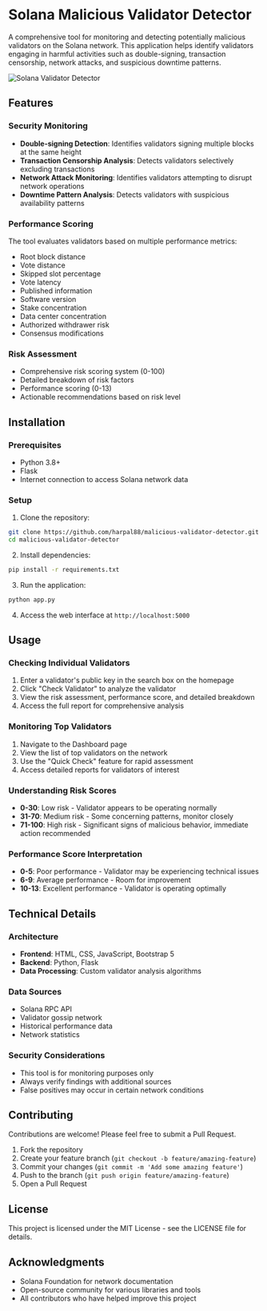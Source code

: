 # Solana Malicious Validator Detector

A comprehensive tool for monitoring and detecting potentially malicious validators on the Solana network. This application helps identify validators engaging in harmful activities such as double-signing, transaction censorship, network attacks, and suspicious downtime patterns.

![Solana Validator Detector](https://solana.com/src/images/branding/solanaLogoMark.svg)

## Features

### Security Monitoring
- **Double-signing Detection**: Identifies validators signing multiple blocks at the same height
- **Transaction Censorship Analysis**: Detects validators selectively excluding transactions
- **Network Attack Monitoring**: Identifies validators attempting to disrupt network operations
- **Downtime Pattern Analysis**: Detects validators with suspicious availability patterns

### Performance Scoring
The tool evaluates validators based on multiple performance metrics:
- Root block distance
- Vote distance
- Skipped slot percentage
- Vote latency
- Published information
- Software version
- Stake concentration
- Data center concentration
- Authorized withdrawer risk
- Consensus modifications

### Risk Assessment
- Comprehensive risk scoring system (0-100)
- Detailed breakdown of risk factors
- Performance scoring (0-13)
- Actionable recommendations based on risk level

## Installation

### Prerequisites
- Python 3.8+
- Flask
- Internet connection to access Solana network data

### Setup
1. Clone the repository:
```bash
git clone https://github.com/harpal88/malicious-validator-detector.git
cd malicious-validator-detector
```

2. Install dependencies:
```bash
pip install -r requirements.txt
```

3. Run the application:
```bash
python app.py
```

4. Access the web interface at `http://localhost:5000`

## Usage

### Checking Individual Validators
1. Enter a validator's public key in the search box on the homepage
2. Click "Check Validator" to analyze the validator
3. View the risk assessment, performance score, and detailed breakdown
4. Access the full report for comprehensive analysis

### Monitoring Top Validators
1. Navigate to the Dashboard page
2. View the list of top validators on the network
3. Use the "Quick Check" feature for rapid assessment
4. Access detailed reports for validators of interest

### Understanding Risk Scores
- **0-30**: Low risk - Validator appears to be operating normally
- **31-70**: Medium risk - Some concerning patterns, monitor closely
- **71-100**: High risk - Significant signs of malicious behavior, immediate action recommended

### Performance Score Interpretation
- **0-5**: Poor performance - Validator may be experiencing technical issues
- **6-9**: Average performance - Room for improvement
- **10-13**: Excellent performance - Validator is operating optimally

## Technical Details

### Architecture
- **Frontend**: HTML, CSS, JavaScript, Bootstrap 5
- **Backend**: Python, Flask
- **Data Processing**: Custom validator analysis algorithms

### Data Sources
- Solana RPC API
- Validator gossip network
- Historical performance data
- Network statistics

### Security Considerations
- This tool is for monitoring purposes only
- Always verify findings with additional sources
- False positives may occur in certain network conditions

## Contributing

Contributions are welcome! Please feel free to submit a Pull Request.

1. Fork the repository
2. Create your feature branch (`git checkout -b feature/amazing-feature`)
3. Commit your changes (`git commit -m 'Add some amazing feature'`)
4. Push to the branch (`git push origin feature/amazing-feature`)
5. Open a Pull Request

## License

This project is licensed under the MIT License - see the LICENSE file for details.

## Acknowledgments

- Solana Foundation for network documentation
- Open-source community for various libraries and tools
- All contributors who have helped improve this project
